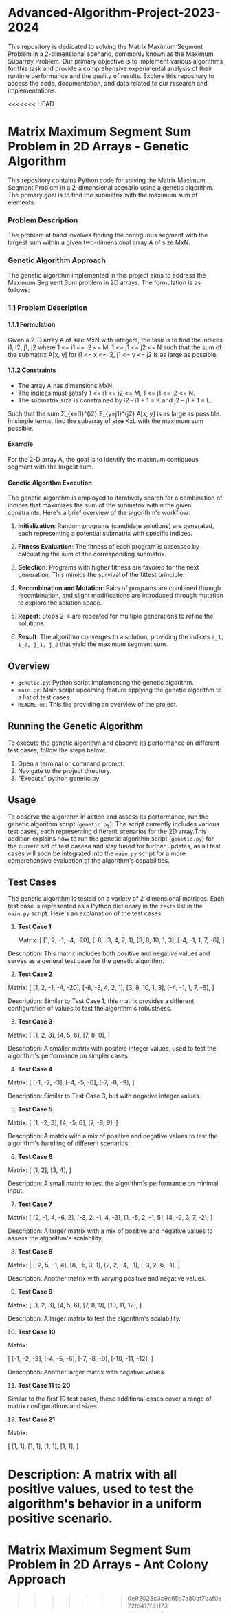 # Advanced-Algorithm-Project-2023-2024
This repository is dedicated to solving the Matrix Maximum Segment Problem in a 2-dimensional scenario, commonly known as the Maximum Subarray Problem. Our primary objective is to implement various algorithms for this task and provide a comprehensive experimental analysis of their runtime performance and the quality of results. Explore this repository to access the code, documentation, and data related to our research and implementations.

<<<<<<< HEAD
# Matrix Maximum Segment Sum Problem in 2D Arrays - Genetic Algorithm

This repository contains Python code for solving the Matrix Maximum Segment Problem in a 2-dimensional scenario using a genetic algorithm. The primary goal is to find the submatrix with the maximum sum of elements.

### Problem Description
The problem at hand involves finding the contiguous segment with the largest sum within a given two-dimensional array A of size MxN.

### Genetic Algorithm Approach
The genetic algorithm implemented in this project aims to address the Maximum Segment Sum problem in 2D arrays. The formulation is as follows:

### 1.1 Problem Description

#### 1.1.1 Formulation
Given a 2-D array A of size MxN with integers, the task is to find the indices i1, i2, j1, j2 
where 1 <= i1 <= i2 <= M, 1 <= j1 <= j2 <= N such that the sum of the submatrix 
A[x, y] for i1 <= x <= i2, j1 <= y <= j2 is as large as possible.

#### 1.1.2 Constraints
- The array A has dimensions MxN.
- The indices must satisfy 1 <= i1 <= i2 <= M, 1 <= j1 <= j2 <= N.
- The submatrix size is constrained by i2 - i1 + 1 = K and j2 - j1 + 1 = L.
  
Such that the sum Σ_{x=i1}^{i2} Σ_{y=j1}^{j2} A[x, y] is as large as possible. In simple terms, find the subarray of size KxL with the maximum sum possible.

#### Example
For the 2-D array A, the goal is to identify the maximum contiguous segment with the largest sum.



#### Genetic Algorithm Execution
The genetic algorithm is employed to iteratively search for a combination of indices that maximizes the sum of the submatrix within the given constraints. Here's a brief overview of the algorithm's workflow:

1. **Initialization**: Random programs (candidate solutions) are generated, each representing a potential submatrix with specific indices.

2. **Fitness Evaluation**: The fitness of each program is assessed by calculating the sum of the corresponding submatrix.

3. **Selection**: Programs with higher fitness are favored for the next generation. This mimics the survival of the fittest principle.

4. **Recombination and Mutation**: Pairs of programs are combined through recombination, and slight modifications are introduced through mutation to explore the solution space.

5. **Repeat**: Steps 2-4 are repeated for multiple generations to refine the solutions.

6. **Result**: The algorithm converges to a solution, providing the indices `i_1, i_2, j_1, j_2` that yield the maximum segment sum.

## Overview

- `genetic.py`: Python script implementing the genetic algorithm.
- `main.py`: Main script upcoming feature applying the genetic algorithm to a list of test cases.
- `README.md`: This file providing an overview of the project.


## Running the Genetic Algorithm

To execute the genetic algorithm and observe its performance on different test cases, follow the steps below:

1. Open a terminal or command prompt.
2. Navigate to the project directory.
3. "Execute" python genetic.py


## Usage

To observe the algorithm in action and assess its performance, run the genetic algorithm script (`genetic.py`). The script currently includes various test cases, each representing different scenarios for the 2D array.This addition explains how to run the genetic algorithm script (`genetic.py`) for the current set of test casesa and stay tuned for further updates, as all test cases will soon be integrated into the `main.py` script for a more comprehensive evaluation of the algorithm's capabilities.


## Test Cases


The genetic algorithm is tested on a variety of 2-dimensional matrices. Each test case is represented as a Python dictionary in the `tests` list in the `main.py` script. Here's an explanation of the test cases:

1. **Test Case 1**

   Matrix:
[
[1, 2, -1, -4, -20],
[-8, -3, 4, 2, 1],
[3, 8, 10, 1, 3],
[-4, -1, 1, 7, -6],
]

Description: This matrix includes both positive and negative values and serves as a general test case for the genetic algorithm.

2. **Test Case 2**

Matrix:
[
[1, 2, -1, -4, -20],
[-8, -3, 4, 2, 1],
[3, 8, 10, 1, 3],
[-4, -1, 1, 7, -6],
]

Description: Similar to Test Case 1, this matrix provides a different configuration of values to test the algorithm's robustness.

3. **Test Case 3**

Matrix:
[
[1, 2, 3],
[4, 5, 6],
[7, 8, 9],
]

Description: A smaller matrix with positive integer values, used to test the algorithm's performance on simpler cases.

4. **Test Case 4**

Matrix:
[
[-1, -2, -3],
[-4, -5, -6],
[-7, -8, -9],
]

Description: Similar to Test Case 3, but with negative integer values.

5. **Test Case 5**

Matrix:
[
[1, -2, 3],
[4, -5, 6],
[7, -8, 9],
]

Description: A matrix with a mix of positive and negative values to test the algorithm's handling of different scenarios.

6. **Test Case 6**

Matrix:
[
[1, 2],
[3, 4],
]

Description: A small matrix to test the algorithm's performance on minimal input.

7. **Test Case 7**

Matrix:
[
[2, -1, 4, -6, 2],
[-3, 2, -1, 4, -3],
[1, -5, 2, -1, 5],
[4, -2, 3, 7, -2],
]

Description: A larger matrix with a mix of positive and negative values to assess the algorithm's scalability.

8. **Test Case 8**

Matrix:
[
[-2, 5, -1, 4],
[8, -6, 3, 1],
[2, 2, -4, -1],
[-3, 2, 6, -1],
]

Description: Another matrix with varying positive and negative values.

9. **Test Case 9**

Matrix:
[
[1, 2, 3],
[4, 5, 6],
[7, 8, 9],
[10, 11, 12],
]

Description: A larger matrix to test the algorithm's scalability.

10. **Test Case 10**

 Matrix:

 [
     [-1, -2, -3],
     [-4, -5, -6],
     [-7, -8, -9],
     [-10, -11, -12],
 ]


 Description: Another larger matrix with negative values.

11. **Test Case 11 to 20**

 Similar to the first 10 test cases, these additional cases cover a range of matrix configurations and sizes.

12. **Test Case 21**

 Matrix:

 [
     [1, 1],
     [1, 1],
     [1, 1],
     [1, 1],
 ]
 
 Description: A matrix with all positive values, used to test the algorithm's behavior in a uniform positive scenario.
=======
# Matrix Maximum Segment Sum Problem in 2D Arrays - Ant Colony Approach
>>>>>>> 0e92023c3c9c65c7a80af7baf0e72fe417f31173
